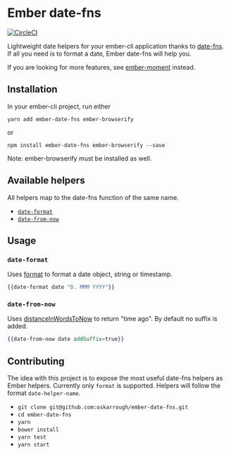# Ember date-fns

[![CircleCI](https://circleci.com/gh/oskarrough/ember-date-fns.svg?style=svg)](https://circleci.com/gh/oskarrough/ember-date-fns)

Lightweight date helpers for your ember-cli application thanks to [date-fns](https://date-fns.org/). If all you need is to format a date, Ember date-fns will help you.

If you are looking for more features, see [ember-moment](https://github.com/stefanpenner/ember-moment) instead.

## Installation

In your ember-cli project, run either

`yarn add ember-date-fns ember-browserify`

or

`npm install ember-date-fns ember-browserify --save`

Note: ember-browserify must be installed as well.
  
## Available helpers

All helpers map to the date-fns function of the same name.

+ [`date-format`](#date-format)
+ [`date-from-now`](#date-from-now)

## Usage

### `date-format`

Uses [format](https://date-fns.org/docs/format) to format a date object, string or timestamp.

```hbs
{{date-format date "D. MMM YYYY"}}
```

### `date-from-now`

Uses [distanceInWordsToNow](https://date-fns.org/docs/distanceInWordsToNow) to return "time ago". By default no suffix is added.

```hbs
{{date-from-now date addSuffix=true}}
```

## Contributing

The idea with this project is to expose the most useful date-fns helpers as Ember helpers. Currently only `format` is supported. Helpers will follow the format `date-helper-name`.

* `git clone git@github.com:oskarrough/ember-date-fns.git` 
* `cd ember-date-fns`
* `yarn`
* `bower install`
* `yarn test`
* `yarn start`

